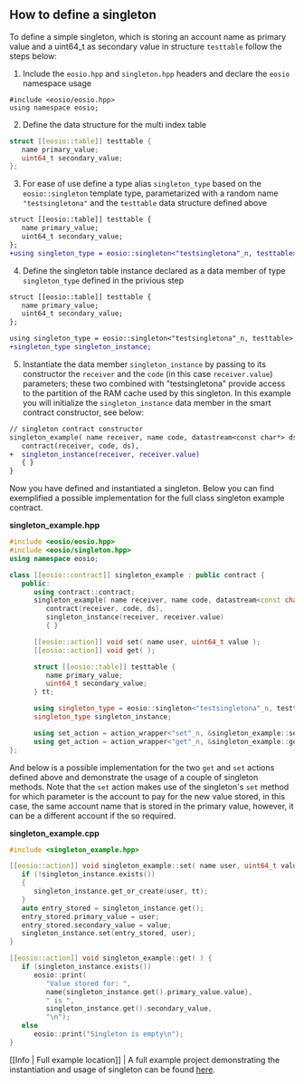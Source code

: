 ## How to define a singleton

To define a simple singleton, which is storing an account name as primary value and a uint64_t as secondary value in structure `testtable` follow the steps below:

1. Include the `eosio.hpp` and `singleton.hpp` headers and declare the `eosio` namespace usage
```
#include <eosio/eosio.hpp>
using namespace eosio;
```

2. Define the data structure for the multi index table
```cpp
struct [[eosio::table]] testtable {
   name primary_value;
   uint64_t secondary_value;
};
```

3. For ease of use define a type alias `singleton_type` based on the `eosio::singleton` template type, parametarized with a random name `"testsingletona"` and the `testtable` data structure defined above
```diff
struct [[eosio::table]] testtable {
   name primary_value;
   uint64_t secondary_value;
};
+using singleton_type = eosio::singleton<"testsingletona"_n, testtable>;
```

4. Define the singleton table instance declared as a data member of type `singleton_type` defined in the privious step
```diff
struct [[eosio::table]] testtable {
   name primary_value;
   uint64_t secondary_value;
};

using singleton_type = eosio::singleton<"testsingletona"_n, testtable>;
+singleton_type singleton_instance;
```

5. Instantiate the data member `singleton_instance` by passing to its constructor the `receiver` and the `code` (in this case `receiver.value`) parameters; these two combined with "testsingletona" provide access to the partition of the RAM cache used by this singleton. In this example you will initialize the `singleton_instance` data member in the smart contract constructor, see below:
```diff
// singleton contract constructor
singleton_example( name receiver, name code, datastream<const char*> ds ) :
   contract(receiver, code, ds),
+  singleton_instance(receiver, receiver.value)
   { }
}
```

Now you have defined and instantiated a singleton. Below you can find exemplified a possible implementation for the full class singleton example contract.

__singleton_example.hpp__
```cpp
#include <eosio/eosio.hpp>
#include <eosio/singleton.hpp>
using namespace eosio;

class [[eosio::contract]] singleton_example : public contract {
   public:
      using contract::contract;
      singleton_example( name receiver, name code, datastream<const char*> ds ) :
         contract(receiver, code, ds),
         singleton_instance(receiver, receiver.value)
         { }

      [[eosio::action]] void set( name user, uint64_t value );
      [[eosio::action]] void get( );

      struct [[eosio::table]] testtable {
         name primary_value;
         uint64_t secondary_value;
      } tt;

      using singleton_type = eosio::singleton<"testsingletona"_n, testtable>;
      singleton_type singleton_instance;

      using set_action = action_wrapper<"set"_n, &singleton_example::set>;
      using get_action = action_wrapper<"get"_n, &singleton_example::get>;
};
```

And below is a possible implementation for the two `get` and `set` actions defined above and demonstrate the usage of a couple of singleton methods. Note that the `set` action makes use of the singleton's `set` method for which parameter is the account to pay for the new value stored, in this case, the same account name that is stored in the primary value, however, it can be a different account if the so required.

__singleton_example.cpp__
```cpp
#include <singleton_example.hpp>

[[eosio::action]] void singleton_example::set( name user, uint64_t value ) {
   if (!singleton_instance.exists())
   {
      singleton_instance.get_or_create(user, tt);
   }
   auto entry_stored = singleton_instance.get();
   entry_stored.primary_value = user;
   entry_stored.secondary_value = value;
   singleton_instance.set(entry_stored, user);
}

[[eosio::action]] void singleton_example::get( ) {
   if (singleton_instance.exists())
      eosio::print(
         "Value stored for: ", 
         name{singleton_instance.get().primary_value.value},
         " is ",
         singleton_instance.get().secondary_value,
         "\n");
   else
      eosio::print("Singleton is empty\n");
}
```


[[Info | Full example location]]
| A full example project demonstrating the instantiation and usage of singleton can be found [here](https://github.com/EOSIO/eosio.cdt/tree/master/examples/singleton_example).
